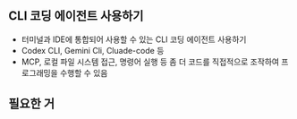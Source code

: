 ## CLI 코딩 에이전트 사용하기

- 터미널과 IDE에 통합되어 사용할 수 있는 CLI 코딩 에이전트 사용하기
- Codex CLI, Gemini Cli, Cluade-code 등
- MCP, 로컬 파일 시스템 접근, 명령어 실행 등 좀 더 코드를 직접적으로 조작하여 프로그래밍을 수행할 수 있음

## 필요한 거

